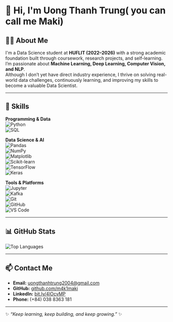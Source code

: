 # 👋 Hi, I'm Uong Thanh Trung( you can call me Maki)


## 🧑‍💻 About Me  
I'm a Data Science student at **HUFLIT (2022–2026)** with a strong academic foundation built through coursework, research projects, and self-learning.  
I’m passionate about **Machine Learning, Deep Learning, Computer Vision, and NLP**.  
Although I don’t yet have direct industry experience, I thrive on solving real-world data challenges, continuously learning, and improving my skills to become a valuable Data Scientist.  

---

## 🔧 Skills  

**Programming & Data**  
![Python](https://img.shields.io/badge/Python-3776AB?style=for-the-badge&logo=python&logoColor=white)  
![SQL](https://img.shields.io/badge/SQL-003B57?style=for-the-badge&logo=sqlite&logoColor=white)  

**Data Science & AI**  
![Pandas](https://img.shields.io/badge/Pandas-150458?style=for-the-badge&logo=pandas&logoColor=white)  
![NumPy](https://img.shields.io/badge/Numpy-013243?style=for-the-badge&logo=numpy&logoColor=white)  
![Matplotlib](https://img.shields.io/badge/Matplotlib-11557c?style=for-the-badge)  
![Scikit-learn](https://img.shields.io/badge/Scikit--learn-F7931E?style=for-the-badge&logo=scikit-learn&logoColor=white)  
![TensorFlow](https://img.shields.io/badge/TensorFlow-FF6F00?style=for-the-badge&logo=tensorflow&logoColor=white)  
![Keras](https://img.shields.io/badge/Keras-D00000?style=for-the-badge&logo=keras&logoColor=white)  

**Tools & Platforms**  
![Jupyter](https://img.shields.io/badge/Jupyter-F37626?style=for-the-badge&logo=jupyter&logoColor=white)  
![Kafka](https://img.shields.io/badge/Apache%20Kafka-231F20?style=for-the-badge&logo=apachekafka&logoColor=white)  
![Git](https://img.shields.io/badge/Git-F05032?style=for-the-badge&logo=git&logoColor=white)  
![GitHub](https://img.shields.io/badge/GitHub-181717?style=for-the-badge&logo=github&logoColor=white)  
![VS Code](https://img.shields.io/badge/VS%20Code-0078D4?style=for-the-badge&logo=visualstudiocode&logoColor=white)  

---

## 📊 GitHub Stats  

![Top Languages](https://github-readme-stats.vercel.app/api/top-langs/?username=m4k1maki&layout=compact&theme=radical)  

---

## 📫 Contact Me  

- **Email:** uongthanhtrung2004@gmail.com  
- **GitHub:** [github.com/m4k1maki](https://github.com/m4k1maki)  
- **LinkedIn:** [bit.ly/4lOcvMP](https://bit.ly/4lOcvMP)  
- **Phone:** (+84) 038 8363 181  

---

✨ *“Keep learning, keep building, and keep growing.”* ✨
